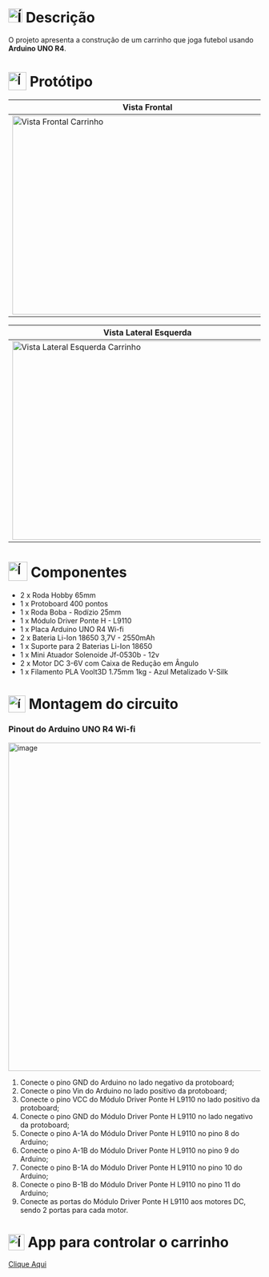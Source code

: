 # <img src="https://github.com/user-attachments/assets/caabfdf0-0f9e-44a3-8200-c6579fe87887" alt="Ícone de descrição" width="28"> Descrição
O projeto apresenta a construção de um carrinho que joga futebol usando **Arduino UNO R4**.

# <sub><img src="https://github.com/user-attachments/assets/ac29de52-9cd6-4963-8b6a-b329e339622a" alt="Ícone de carrinho de controle remoto" width="36"></sub> Protótipo

| Vista Frontal | Vista Superior |
|----------|----------|
| <img width="540" height="397" alt="Vista Frontal Carrinho" src="https://github.com/user-attachments/assets/e4ea7f97-1b1b-4f02-aebf-e562ef7278e3" /> | <img width="540" height="397" alt="Vista Superior Carrinho" src="https://github.com/user-attachments/assets/ab339499-1fad-4406-beba-5dd4264a6443" /> |

| Vista Lateral Esquerda | Vista Lateral Direita |
|----------|----------|
| <img width="540" height="397" alt="Vista Lateral Esquerda Carrinho" src="https://github.com/user-attachments/assets/79154adc-344a-45c0-98da-26c241f21367" /> | <img width="540" height="397" alt="Vista Lateral Direita Carrinho" src="https://github.com/user-attachments/assets/98258465-fd58-4802-b4fe-9b8bcbbaf09f" /> |

# <sub><img src="https://img.icons8.com/?size=100&id=BALd1KYkA898&format=png&color=000000" alt="Ícone de prototipação" width="38"></sub> Componentes
- 2 x Roda Hobby 65mm
- 1 x Protoboard 400 pontos
- 1 x Roda Boba - Rodízio 25mm
- 1 x Módulo Driver Ponte H - L9110
- 1 x Placa Arduino UNO R4 Wi-fi
- 2 x Bateria Li-Ion 18650 3,7V - 2550mAh
- 1 x Suporte para 2 Baterias Li-Ion 18650
- 1 x Mini Atuador Solenoide Jf-0530b - 12v
- 2 x Motor DC 3-6V com Caixa de Redução em Ângulo
- 1 x Filamento PLA Voolt3D 1.75mm 1kg - Azul Metalizado V-Silk

# <sub><img src="https://github.com/user-attachments/assets/50dcad50-441e-4743-a494-a895c859a26b" alt="ícone de circuito" width="34"></sub> Montagem do circuito
### Pinout do Arduino UNO R4 Wi-fi
<img width="739" height="656" alt="image" src="https://github.com/user-attachments/assets/20be29bb-b597-49ea-8dd0-6ca0f28be3fc" />

1. Conecte o pino GND do Arduino no lado negativo da protoboard;
2. Conecte o pino Vin do Arduino no lado positivo da protoboard;
3. Conecte o pino VCC do Módulo Driver Ponte H L9110 no lado positivo da protoboard;
4. Conecte o pino GND do Módulo Driver Ponte H L9110 no lado negativo da protoboard;
5. Conecte o pino A-1A do Módulo Driver Ponte H L9110 no pino 8 do Arduino;
6. Conecte o pino A-1B do Módulo Driver Ponte H L9110 no pino 9 do Arduino;
7. Conecte o pino B-1A do Módulo Driver Ponte H L9110 no pino 10 do Arduino;
8. Conecte o pino B-1B do Módulo Driver Ponte H L9110 no pino 11 do Arduino;
9. Conecte as portas do Módulo Driver Ponte H L9110 aos motores DC, sendo 2 portas para cada motor.

# <sub><img src="https://github.com/user-attachments/assets/9cbe287f-e23c-4ea6-9119-c0612c0b9dc3" alt="Ícone de celular" width="32"></sub> App para controlar o carrinho
[Clique Aqui](https://github.com/MatheusADC/CarrinhoController)
